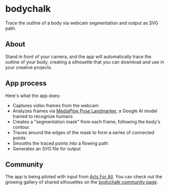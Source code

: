 # bodychalk
Trace the outline of a body via webcam segmentation and output as SVG path.

## About
Stand in front of your camera, and the app will automatically trace the outline of your body, creating a silhouette that you can download and use in your creative projects.

## App process
Here's what the app does:
- Captures video frames from the webcam
- Analyzes frames via [MediaPipe Pose Landmarker](https://ai.google.dev/edge/mediapipe/solutions/vision/pose_landmarker), a Google AI model trained to recognize humans
- Creates a "segmentation mask" from each frame, following the body's contour.
- Traces around the edges of the mask to form a series of connected points 
- Smooths the traced points into a flowing path
- Generates an SVG file for output
 

## Community
The app is being piloted with input from [Arts For All](https://artsforall.co/). You can check out the growing gallery of shared silhouettes on the [bodychalk community page](https://artsforall.co/bodychalk).